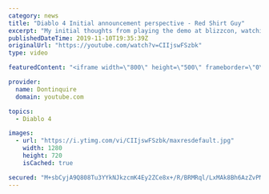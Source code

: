 ```yaml
---
category: news
title: "Diablo 4 Initial announcement perspective - Red Shirt Guy"
excerpt: "My initial thoughts from playing the demo at blizzcon, watching the developer interviews, and listening to the wacky Q&A from the systems and features panel."
publishedDateTime: 2019-11-10T19:35:39Z
originalUrl: "https://youtube.com/watch?v=CIIjswFSzbk"
type: video

featuredContent: "<iframe width=\"800\" height=\"500\" frameborder=\"0\" src=\"https://www.youtube.com/embed/CIIjswFSzbk\" allow=\"accelerometer; autoplay; encrypted-media; gyroscope; picture-in-picture\" allowfullscreen></iframe>"

provider:
  name: Dontinquire
  domain: youtube.com

topics:
  - Diablo 4

images:
  - url: "https://i.ytimg.com/vi/CIIjswFSzbk/maxresdefault.jpg"
    width: 1280
    height: 720
    isCached: true

secured: "M+sbCyjA9Q808Tu3YYkNJkzcmK4Ey2ZCe8x+/R/BRMRql/LxMAk8Bh6AzZvPMhUAHNtLQZSbZQG5mdBWTrbSRXEZD4xu8bhwqK61en3VAVqPtbjcRyhNmEvYJWFNdZPY0JVt0H1K3XVIgH/EMfaqCDB9btQg28o74mWx0Po8bUfUUQmD5quqfHKA9OYMnjJKlLEkPk9EwM+a8/CsDqgEb5HOJFfD32GOnqZwQTCC0o1ZSh3fS/yIbO02CGXhlHn60aZon7Dt0crLjMIOZtxuTGqILkEFdns1IKXLaGBBdi+YoaxgnXdW1HyN4cvDmIAgSQTwu197Ht0Fd0pZ4DdKwO1ZpLCII0mYyTusi/CpNO4Aghzlr1eyBn5onMJfWabsjDBf6okv359lyYVrAutAa5owS3nlo/icWbVitd/3XdIUabbO3uL5uKrgtPQub1Ke;DnoF1jA2t+ANws58TzvBJw=="
---
```


